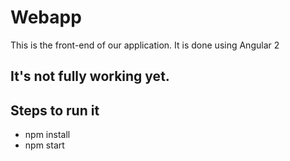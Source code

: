 # Webapp 

This is the front-end of our application. It is done using Angular 2

## It's not fully working yet.

## Steps to run it
* npm install
* npm start
